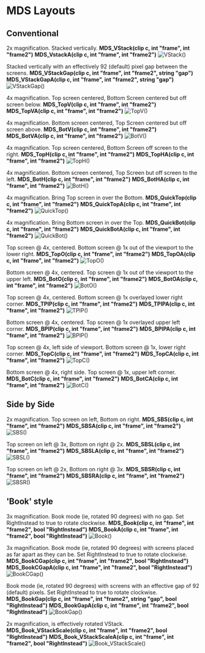 # MDS Layouts
## Conventional
2x magnification. Stacked vertically.
**MDS_VStack(clip c, int "frame", int "frame2")**
**MDS_VstackA(clip c, int "frame", int "frame2")**
![VStack()](VStack.png)

Stacked vertically with an effectively 92 (default) pixel gap between the screens.
**MDS_VStackGap(clip c, int "frame", int "frame2", string "gap")**
**MDS_VStackGapA(clip c, int "frame", int "frame2", string "gap")**
![VStackGap()](VStackGap.png)

4x magnification. Top screen centered, Bottom Screen centered but off screen below.
**MDS_TopV(clip c, int "frame", int "frame2")**
**MDS_TopVA(clip c, int "frame", int "frame2")**
![TopV()](TopV.png)

4x magnification. Bottom screen centered, Top Screen centered but off screen above.
**MDS_BotV(clip c, int "frame", int "frame2")**
**MDS_BotVA(clip c, int "frame", int "frame2")**
![BotV()](BotV.png)

4x magnification. Top screen centered, Bottom Screen off screen to the right.
**MDS_TopH(clip c, int "frame", int "frame2")**
**MDS_TopHA(clip c, int "frame", int "frame2")**
![TopH()](TopH.png)

4x magnification. Bottom screen centered, Top Screen but off screen to the left.
**MDS_BotH(clip c, int "frame", int "frame2")**
**MDS_BotHA(clip c, int "frame", int "frame2")**
![BotH()](BotH.png)

4x magnification. Bring Top screen in over the Bottom.
**MDS_QuickTop(clip c, int "frame", int "frame2")**
**MDS_QuickTopA(clip c, int "frame", int "frame2")**
![QuickTop()](QuickTop.png)

4x magnification. Bring Bottom screen in over the Top.
**MDS_QuickBot(clip c, int "frame", int "frame2")**
**MDS_QuickBotA(clip c, int "frame", int "frame2")**
![QuickBot()](QuickBot.png)

Top screen @ 4x, centered. Bottom screen @ 1x out of the viewport to the lower right.
**MDS_TopO(clip c, int "frame", int "frame2")**
**MDS_TopOA(clip c, int "frame", int "frame2")**
![TopO()](TopO.png)

Bottom screen @ 4x, centered. Top screen @ 1x out of the viewport to the upper left.
**MDS_BotO(clip c, int "frame", int "frame2")**
**MDS_BotOA(clip c, int "frame", int "frame2")**
![BotO()](BotO.png)

Top screen @ 4x, centered. Bottom screen @ 1x overlayed lower right corner.
**MDS_TPIP(clip c, int "frame", int "frame2")**
**MDS_TPIPA(clip c, int "frame", int "frame2")**
![TPIP()](TPIP.png)

Bottom screen @ 4x, centered. Top screen @ 1x overlayed upper left corner.
**MDS_BPIP(clip c, int "frame", int "frame2")**
**MDS_BPIPA(clip c, int "frame", int "frame2")**
![BPIP()](BPIP.png)

Top screen @ 4x, left side of viewport. Bottom screen @ 1x, lower right corner.
**MDS_TopC(clip c, int "frame", int "frame2")**
**MDS_TopCA(clip c, int "frame", int "frame2")**
![TopC()](TopC.png)

Bottom screen @ 4x, right side. Top screen @ 1x, upper left corner.
**MDS_BotC(clip c, int "frame", int "frame2")**
**MDS_BotCA(clip c, int "frame", int "frame2")**
![BotC()](BotC.png)

## Side by Side

2x magnification. Top screen on left, Bottom on right.
**MDS_SBS(clip c, int "frame", int "frame2")**
**MDS_SBSA(clip c, int "frame", int "frame2")**
![SBS()](SBS.png)

Top screen on left @ 3x, Bottom on right @ 2x.
**MDS_SBSL(clip c, int "frame", int "frame2")**
**MDS_SBSLA(clip c, int "frame", int "frame2")**
![SBSL()](SBSL.png)

Top screen on left @ 2x, Bottom on right @ 3x.
**MDS_SBSR(clip c, int "frame", int "frame2")**
**MDS_SBSRA(clip c, int "frame", int "frame2")**
![SBSR()](SBSR.png)


## 'Book' style

3x magnification. Book mode (ie, rotated 90 degrees) with no gap. Set RightInstead to true to rotate clockwise.
**MDS_Book(clip c, int "frame", int "frame2", bool "RightInstead")**
**MDS_BookA(clip c, int "frame", int "frame2", bool "RightInstead")**
![Book()](Book.png)

3x magnification. Book mode (ie, rotated 90 degrees) with screens placed as far apart as they can be. Set RightInstead to true to rotate clockwise.
**MDS_BookCGap(clip c, int "frame", int "frame2", bool "RightInstead")**
**MDS_BookCGapA(clip c, int "frame", int "frame2", bool "RightInstead")**
![BookCGap()](BookCGap.png)

Book mode (ie, rotated 90 degrees) with screens with an effective gap of 92 (default) pixels. Set RightInstead to true to rotate clockwise.
**MDS_BookGap(clip c, int "frame", int "frame2", string "gap", bool "RightInstead")**
**MDS_BookGapA(clip c, int "frame", int "frame2", bool "RightInstead")**
![BookGap()](BookGap.png)

2x magnification, is effectively rotated VStack.
**MDS_Book_VStackScale(clip c, int "frame", int "frame2", bool "RightInstead")**
**MDS_Book_VStackScaleA(clip c, int "frame", int "frame2", bool "RightInstead")**
![Book_VStackScale()](Book_VStackScale.png)
